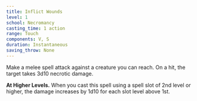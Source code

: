 ```yaml
---
title: Inflict Wounds
level: 1
school: Necromancy
casting_time: 1 action
range: Touch
components: V, S
duration: Instantaneous
saving_throw: None
---
```


Make a melee spell attack against a creature you can reach. On a hit, the target takes 3d10 necrotic damage.

**At Higher Levels.** When you cast this spell using a spell slot of 2nd level or higher, the damage increases by 1d10 for each slot level above 1st.
